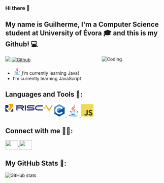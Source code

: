 ### Hi there 👋

## My name is Guilherme, I'm a Computer Science student at University of Évora 🎓 and this is my Github! 💻

<img align="right" alt="Coding" width="200" src="https://res.cloudinary.com/practicaldev/image/fetch/s--sNXjzc6P--/c_limit%2Cf_auto%2Cfl_progressive%2Cq_66%2Cw_880/https://media1.tenor.com/images/0c34272909ee2a4db5606a014082312b/tenor.gif%3Fitemid%3D15828752">

![](https://visitor-badge.laobi.icu/badge?page_id=BichoTraveco.BichoTraveco)
[![Github](https://img.shields.io/github/followers/BichoTraveco?label=Follow&style=social)](https://github.com/BichoTraveco)

- <a href="https://www.java.com" target="_blank" rel="noreferrer"> <img src="https://raw.githubusercontent.com/devicons/devicon/master/icons/java/java-original.svg" alt="java" width="25" height="25"/> </a> I’m currently learning Java!
- I'm currently learning JavaScript 



## Languages and Tools 🧰:
<p align="left"> 
<a href="https://www.cprogramming.com/" target="_blank" rel="noreferrer"> <img src="https://raw.githubusercontent.com/devicons/devicon/master/icons/c/c-original.svg" alt="c" width="40" height="40"/> </a> 
<a href="https://www.java.com" target="_blank" rel="noreferrer"> <img src="https://raw.githubusercontent.com/devicons/devicon/master/icons/java/java-original.svg" alt="java" width="40" height="40"/> </a> 
<a href="https://developer.mozilla.org/en-US/docs/Web/JavaScript" target="_blank" rel="noreferrer"> <img src="https://raw.githubusercontent.com/devicons/devicon/master/icons/javascript/javascript-original.svg" alt="javascript" width="40" height="40"/> </a> 
<img align="left" alt="Risc-V" width="150px" src="https://github.com/GBarradas/GBarradas/blob/main/img/RISC-V-logo.png?raw=true" />
</p>

## Connect with me 🧑‍💻:
<p align="left">
<a href="https://www.linkedin.com/in/guilherme-grilo-94888720a/" target="blank"><img align="center" src="https://cdn.jsdelivr.net/npm/simple-icons@3.0.1/icons/linkedin.svg" alt="" height="30" width="40" /> </a>
<a href="https://www.instagram.com/gui.grilo/" target="blank"><img align="center" src="https://cdn.jsdelivr.net/npm/simple-icons@3.0.1/icons/instagram.svg" alt="" height="30" width="40" /> </a>
</p>

## My GitHub Stats 🥇:
![GitHub stats](https://github-readme-stats.vercel.app/api?username=BichoTraveco&show_icons=true&theme=tokyonight)
